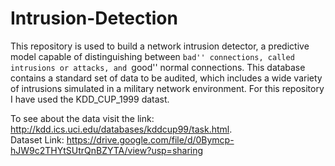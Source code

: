 # Intrusion-Detection
This repository is used to build a network intrusion detector, a predictive model capable of distinguishing between ``bad'' connections, called intrusions or attacks, and ``good'' normal connections. This database contains a standard set of data to be audited, which includes a wide variety of intrusions simulated in a military network environment. For this repository I have used the KDD_CUP_1999 datast.  

To see about the data visit the link: http://kdd.ics.uci.edu/databases/kddcup99/task.html.        
Dataset Link: https://drive.google.com/file/d/0Bymcp-hJW9c2THYtSUtrQnBZYTA/view?usp=sharing
